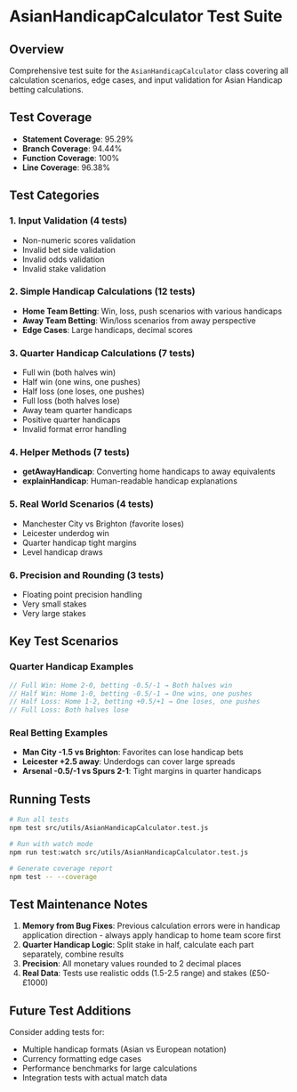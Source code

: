 # AsianHandicapCalculator Test Suite

## Overview
Comprehensive test suite for the `AsianHandicapCalculator` class covering all calculation scenarios, edge cases, and input validation for Asian Handicap betting calculations.

## Test Coverage
- **Statement Coverage**: 95.29%
- **Branch Coverage**: 94.44%
- **Function Coverage**: 100%
- **Line Coverage**: 96.38%

## Test Categories

### 1. Input Validation (4 tests)
- Non-numeric scores validation
- Invalid bet side validation  
- Invalid odds validation
- Invalid stake validation

### 2. Simple Handicap Calculations (12 tests)
- **Home Team Betting**: Win, loss, push scenarios with various handicaps
- **Away Team Betting**: Win/loss scenarios from away perspective
- **Edge Cases**: Large handicaps, decimal scores

### 3. Quarter Handicap Calculations (7 tests)
- Full win (both halves win)
- Half win (one wins, one pushes)
- Half loss (one loses, one pushes)  
- Full loss (both halves lose)
- Away team quarter handicaps
- Positive quarter handicaps
- Invalid format error handling

### 4. Helper Methods (7 tests)
- **getAwayHandicap**: Converting home handicaps to away equivalents
- **explainHandicap**: Human-readable handicap explanations

### 5. Real World Scenarios (4 tests)
- Manchester City vs Brighton (favorite loses)
- Leicester underdog win
- Quarter handicap tight margins
- Level handicap draws

### 6. Precision and Rounding (3 tests)
- Floating point precision handling
- Very small stakes
- Very large stakes

## Key Test Scenarios

### Quarter Handicap Examples
```javascript
// Full Win: Home 2-0, betting -0.5/-1 → Both halves win
// Half Win: Home 1-0, betting -0.5/-1 → One wins, one pushes  
// Half Loss: Home 1-2, betting +0.5/+1 → One loses, one pushes
// Full Loss: Both halves lose
```

### Real Betting Examples
- **Man City -1.5 vs Brighton**: Favorites can lose handicap bets
- **Leicester +2.5 away**: Underdogs can cover large spreads
- **Arsenal -0.5/-1 vs Spurs 2-1**: Tight margins in quarter handicaps

## Running Tests

```bash
# Run all tests
npm test src/utils/AsianHandicapCalculator.test.js

# Run with watch mode
npm run test:watch src/utils/AsianHandicapCalculator.test.js

# Generate coverage report
npm test -- --coverage
```

## Test Maintenance Notes

1. **Memory from Bug Fixes**: Previous calculation errors were in handicap application direction - always apply handicap to home team score first
2. **Quarter Handicap Logic**: Split stake in half, calculate each part separately, combine results
3. **Precision**: All monetary values rounded to 2 decimal places
4. **Real Data**: Tests use realistic odds (1.5-2.5 range) and stakes (£50-£1000)

## Future Test Additions

Consider adding tests for:
- Multiple handicap formats (Asian vs European notation)
- Currency formatting edge cases
- Performance benchmarks for large calculations
- Integration tests with actual match data 